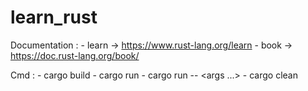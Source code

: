 # learn_rust

Documentation :
    - learn -> https://www.rust-lang.org/learn
    - book -> https://doc.rust-lang.org/book/

Cmd :
    - cargo build
    - cargo run
    - cargo run -- <args ...>
    - cargo clean
